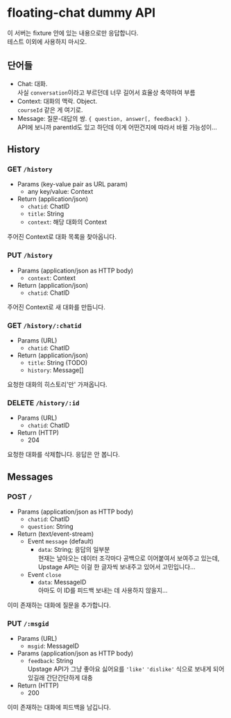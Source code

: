 # floating-chat dummy API

이 서버는 fixture 안에 있는 내용으로만 응답합니다.  
테스트 이외에 사용하지 마시오.

## 단어들

* Chat: 대화.  
  사실 `conversation`이라고 부르던데 너무 길어서 효율상 축약하여 부름
* Context: 대화의 맥락. Object.  
  `courseId` 같은 게 여기로.
* Message: 질문-대답의 쌍. `{ question, answer[, feedback] }`.  
  API에 보니까 parentId도 있고 하던데 이게 어떤건지에 따라서 바뀔 가능성이…

## History

### GET `/history`

* Params (key-value pair as URL param)
  * any key/value: Context
* Return (application/json)
  * `chatid`: ChatID
  * `title`: String
  * `context`: 해당 대화의 Context

주어진 Context로 대화 목록을 찾아옵니다.

### PUT `/history`

* Params (application/json as HTTP body)
  * `context`: Context
* Return (application/json)
  * `chatid`: ChatID

주어진 Context로 새 대화를 만듭니다.

### GET `/history/:chatid`

* Params (URL)
  * `chatid`: ChatID
* Return (application/json)
  * `title`: String (TODO)
  * `history`: Message[]

요청한 대화의 히스토리'만' 가져옵니다.

### DELETE `/history/:id`

* Params (URL)
  * `chatid`: ChatID
* Return (HTTP)
  * 204

요청한 대화를 삭제합니다. 응답은 안 봅니다.

## Messages

### POST `/`

* Params (application/json as HTTP body)
  * `chatid`: ChatID
  * `question`: String
* Return (text/event-stream)
  * Event `message` (default)
    * `data`: String; 응답의 일부분  
      현재는 날아오는 데이터 조각마다 공백으로 이어붙여서 보여주고 있는데, Upstage API는 이걸 한 글자씩 보내주고 있어서 고민입니다…
  * Event `close`
    * `data`: MessageID  
      아마도 이 ID를 피드백 보내는 데 사용하지 않을지…

이미 존재하는 대화에 질문을 추가합니다.

### PUT `/:msgid`

* Params (URL)
  * `msgid`: MessageID
* Params (application/json as HTTP body)
  * `feedback`: String  
    Upstage API가 그냥 좋아요 싫어요를 `'like'` `'dislike'` 식으로 보내게 되어있길래 간단간단하게 대충
* Return (HTTP)
  * 200

이미 존재하는 대화에 피드백을 남깁니다.

